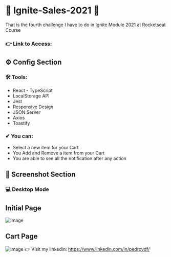 # 🚀 Ignite-Sales-2021 🚀

That is the fourth challenge I have to do in Ignite Module 2021 at Rocketseat Course

### 👉 Link to Access:

## ⚙ Config Section

 ### 🛠 Tools:
- React - TypeScript
- LocalStorage API
- Jest
- Responsive Design
- JSON Server
- Axios
- Toastify
 
### ✔ You can:
  - Select a new item for your Cart
  - You Add and Remove a item from your Cart
  - You are able to see all the notification after any action

 ## 📸 Screenshot Section
### 💻 Desktop Mode

## Initial Page
![image](https://user-images.githubusercontent.com/62482908/176550935-eab4bf92-2ab4-4a24-88d9-e0c35b11329c.png)

## Cart Page
![image](https://user-images.githubusercontent.com/62482908/176550956-5ccfbfdc-6cf6-4d75-992f-04e72f6a47aa.png)
👉 Visit my linkedin: https://www.linkedin.com/in/pedrovdf/

